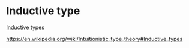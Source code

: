 # Inductive type

[Inductive types](https://en.wikipedia.org/wiki/Intuitionistic_type_theory)

https://en.wikipedia.org/wiki/Intuitionistic_type_theory#Inductive_types
